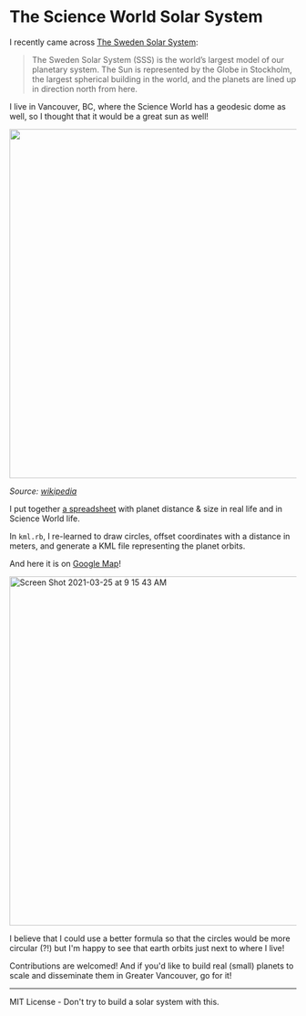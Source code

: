 # The Science World Solar System

I recently came across [The Sweden Solar System](http://www.swedensolarsystem.se/en/):

> The Sweden Solar System (SSS) is the world’s largest model of our planetary system. The Sun is represented by the Globe in Stockholm, the largest spherical building in the world, and the planets are lined up in direction north from here.

I live in Vancouver, BC, where the Science World has a geodesic dome as well, so I thought that it would be a great sun as well!

<img width="612" src="https://upload.wikimedia.org/wikipedia/commons/thumb/e/e5/Science_World_at_TELUS_World_of_Science.jpg/800px-Science_World_at_TELUS_World_of_Science.jpg">

_Source: [wikipedia](https://commons.wikimedia.org/wiki/File:Science_World_at_TELUS_World_of_Science.jpg)_

I put together [a spreadsheet](https://docs.google.com/spreadsheets/d/e/2PACX-1vRobE-UmoUG7HJi4RN8c_71nXaUoxvd-ZpDwQjnlJqrMIUEr5g_nZfLAMNEdCMhwiOgj1EPc0XQrSMo/pubhtml?gid=625779438&single=true) with planet distance & size in real life and in Science World life.

In `kml.rb`, I re-learned to draw circles, offset coordinates with a distance in meters, and generate a KML file representing the planet orbits.

And here it is on [Google Map](https://www.google.ca/maps/d/viewer?mid=1ibVkcfzDeuIh6zHjZoQP5gZyIcWnlT2q&ll=49.26368798525838%2C-123.13926397657606&z=8)!

<img width="612" alt="Screen Shot 2021-03-25 at 9 15 43 AM" src="https://user-images.githubusercontent.com/45299/112506230-c8269480-8d4a-11eb-80f1-6d1d0496ff52.png">


I believe that I could use a better formula so that the circles would be more circular (?!) but I'm happy to see that earth orbits just next to where I live!

Contributions are welcomed! And if you'd like to build real (small) planets to scale and disseminate them in Greater Vancouver, go for it!

---

MIT License - Don't try to build a solar system with this.
